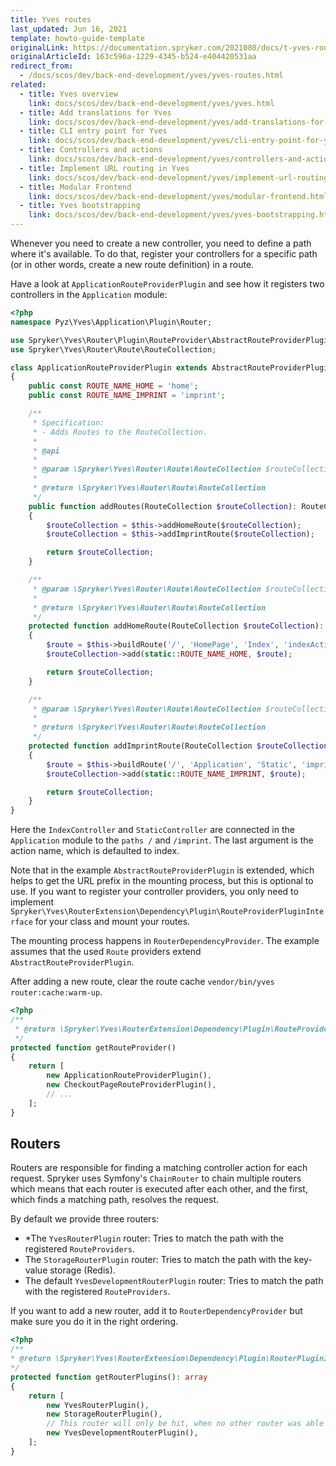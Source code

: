 ```yaml
---
title: Yves routes
last_updated: Jun 16, 2021
template: howto-guide-template
originalLink: https://documentation.spryker.com/2021080/docs/t-yves-routes
originalArticleId: 163c596a-1229-4345-b524-e404420531aa
redirect_from:
  - /docs/scos/dev/back-end-development/yves/yves-routes.html
related:
  - title: Yves overview
    link: docs/scos/dev/back-end-development/yves/yves.html
  - title: Add translations for Yves
    link: docs/scos/dev/back-end-development/yves/add-translations-for-yves.html
  - title: CLI entry point for Yves
    link: docs/scos/dev/back-end-development/yves/cli-entry-point-for-yves.html
  - title: Controllers and actions
    link: docs/scos/dev/back-end-development/yves/controllers-and-actions.html
  - title: Implement URL routing in Yves
    link: docs/scos/dev/back-end-development/yves/implement-url-routing-in-yves.html
  - title: Modular Frontend
    link: docs/scos/dev/back-end-development/yves/modular-frontend.html
  - title: Yves bootstrapping
    link: docs/scos/dev/back-end-development/yves/yves-bootstrapping.html
---
```


Whenever you need to create a new controller, you need to define a path where it's available. To do that, register your controllers for a specific path (or in other words, create a new route definition) in a route.

Have a look at `ApplicationRouteProviderPlugin` and see how it registers two controllers in the `Application` module:

```php
<?php
namespace Pyz\Yves\Application\Plugin\Router;

use Spryker\Yves\Router\Plugin\RouteProvider\AbstractRouteProviderPlugin;
use Spryker\Yves\Router\Route\RouteCollection;

class ApplicationRouteProviderPlugin extends AbstractRouteProviderPlugin
{
    public const ROUTE_NAME_HOME = 'home';
    public const ROUTE_NAME_IMPRINT = 'imprint';

    /**
     * Specification:
     * - Adds Routes to the RouteCollection.
     *
     * @api
     *
     * @param \Spryker\Yves\Router\Route\RouteCollection $routeCollection
     *
     * @return \Spryker\Yves\Router\Route\RouteCollection
     */
    public function addRoutes(RouteCollection $routeCollection): RouteCollection
    {
        $routeCollection = $this->addHomeRoute($routeCollection);
        $routeCollection = $this->addImprintRoute($routeCollection);

        return $routeCollection;
    }

    /**
     * @param \Spryker\Yves\Router\Route\RouteCollection $routeCollection
     *
     * @return \Spryker\Yves\Router\Route\RouteCollection
     */
    protected function addHomeRoute(RouteCollection $routeCollection): RouteCollection
    {
        $route = $this->buildRoute('/', 'HomePage', 'Index', 'indexAction');
        $routeCollection->add(static::ROUTE_NAME_HOME, $route);

        return $routeCollection;
    }

    /**
     * @param \Spryker\Yves\Router\Route\RouteCollection $routeCollection
     *
     * @return \Spryker\Yves\Router\Route\RouteCollection
     */
    protected function addImprintRoute(RouteCollection $routeCollection): RouteCollection
    {
        $route = $this->buildRoute('/', 'Application', 'Static', 'imprintAction');
        $routeCollection->add(static::ROUTE_NAME_IMPRINT, $route);

        return $routeCollection;
    }
}
```

Here the `IndexController` and `StaticController` are connected in the `Application` module to the `paths /` and `/imprint`. The last argument is the action name, which is defaulted to index.

Note that in the example `AbstractRouteProviderPlugin` is extended, which helps to get the URL prefix in the mounting process, but this is optional to use. If you want to register your controller providers, you only need to implement `Spryker\Yves\RouterExtension\Dependency\Plugin\RouteProviderPluginInterface` for your class and mount your routes.

The mounting process happens in `RouterDependencyProvider`. The example assumes that the used `Route` providers extend `AbstractRouteProviderPlugin`.

After adding a new route, clear the route cache `vendor/bin/yves router:cache:warm-up`.

```php
<?php
/**
 * @return \Spryker\Yves\RouterExtension\Dependency\Plugin\RouteProviderPluginInterface[]
 */
protected function getRouteProvider()
{
    return [
        new ApplicationRouteProviderPlugin(),
        new CheckoutPageRouteProviderPlugin(),
        // ...
    ];
}
```

## Routers

Routers are responsible for finding a matching controller action for each request. Spryker uses Symfony's `ChainRouter` to chain multiple routers which means that each router is executed after each other, and the first, which finds a matching path, resolves the request.

By default we provide three routers:

* *The `YvesRouterPlugin` router: Tries to match the path with the registered `RouteProviders`.
* The `StorageRouterPlugin` router: Tries to match the path with the key-value storage (Redis).
* The default `YvesDevelopmentRouterPlugin` router: Tries to match the path with the registered `RouteProviders`.

If you want to add a new router, add it to `RouterDependencyProvider` but make sure you do it in the right ordering.

```php
<?php
/**
* @return \Spryker\Yves\RouterExtension\Dependency\Plugin\RouterPluginInterface[]
*/
protected function getRouterPlugins(): array
{
    return [
        new YvesRouterPlugin(),
        new StorageRouterPlugin(),
        // This router will only be hit, when no other router was able to match/generate.
        new YvesDevelopmentRouterPlugin(),
    ];
}
```
